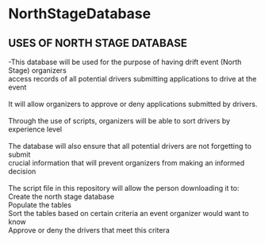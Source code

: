 # NorthStageDatabase

## USES OF NORTH STAGE DATABASE<br>
-This database will be used for the purpose of having drift event (North Stage) organizers <br>
access records of all potential drivers submitting applications to drive at the event
<br> <br>
It will allow organizers to approve or deny applications submitted by drivers. 
<br> <br>
Through the use of scripts, organizers will be able to sort drivers by experience level
<br><br>
The database will also ensure that all potential drivers are not forgetting to submit <br>
crucial information that will prevent organizers from making an informed decision 
<br><br>
The script file in this repository will allow the person downloading it to:<br>
Create the north stage database<br>
Populate the tables<br>
Sort the tables based on certain criteria an event organizer would want to know<br>
Approve or deny the drivers that meet this critera
